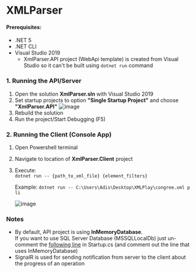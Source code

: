 # XMLParser

#### Prerequisites:
* .NET 5
* .NET CLI
* Visual Studio 2019 
  * XmlParser.API project (WebApi template) is created from Visual Studio so it can't be built using `dotnet run` command

### 1. Running the API/Server
1. Open the solution **XmlParser.sln** with Visual Studio 2019
2. Set startup projects to option **"Single Startup Project"** and choose **"XmlParser.API"**
![image](https://user-images.githubusercontent.com/20841289/121815313-170f0680-cc76-11eb-8ae7-a12c46869992.png)
3. Rebuild the solution
4. Run the project/Start Debugging (F5)

### 2. Running the Client (Console App)
1. Open Powershell terminal
2. Navigate to location of **XmlParser.Client** project
3. Execute:\
   `dotnet run -- {path_to_xml_file} {element_filters}`
   
   Example: `dotnet run -- C:\Users\Adis\Desktop\XMLPlay\congree.xml p li`
       
   ![image](https://user-images.githubusercontent.com/20841289/121815663-e16b1d00-cc77-11eb-92c3-1b6973b583e5.png)


### Notes
  - By default, API project is using **InMemoryDatabase**.  
  If you want to use SQL Server Database (MSSQLLocalDb) just un-comment the [following line](https://github.com/adis-abazovic/xmlparser/blob/30fa54dca5ee09d12d92044a5c80186cd6eaa866/XmlParser/XmlParser.API/Startup.cs#L34 ) in Startup.cs
  (and comment out the line that uses InMemoryDatabase)
  - SignalR is used for sending notification from server to the client about the progress of an operation
